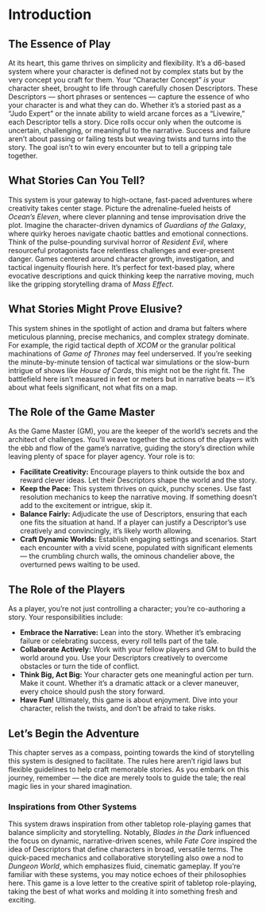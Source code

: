 # Introduction
## The Essence of Play
At its heart, this game thrives on simplicity and flexibility. It’s a d6-based system where your character is defined not by complex stats but by the very concept you craft for them. Your “Character Concept” _is_ your character sheet, brought to life through carefully chosen Descriptors. These Descriptors — short phrases or sentences — capture the essence of who your character is and what they can do. Whether it’s a storied past as a “Judo Expert” or the innate ability to wield arcane forces as a “Livewire,” each Descriptor tells a story.
Dice rolls occur only when the outcome is uncertain, challenging, or meaningful to the narrative. Success and failure aren’t about passing or failing tests but weaving twists and turns into the story. The goal isn’t to win every encounter but to tell a gripping tale together.
## What Stories Can You Tell?
This system is your gateway to high-octane, fast-paced adventures where creativity takes center stage. Picture the adrenaline-fueled heists of _Ocean’s Eleven_, where clever planning and tense improvisation drive the plot. Imagine the character-driven dynamics of _Guardians of the Galaxy_, where quirky heroes navigate chaotic battles and emotional connections. Think of the pulse-pounding survival horror of _Resident Evil_, where resourceful protagonists face relentless challenges and ever-present danger.
Games centered around character growth, investigation, and tactical ingenuity flourish here. It’s perfect for text-based play, where evocative descriptions and quick thinking keep the narrative moving, much like the gripping storytelling  drama of _Mass Effect_.
## What Stories Might Prove Elusive?
This system shines in the spotlight of action and drama but falters where meticulous planning, precise mechanics, and complex strategy dominate. For example, the rigid tactical depth of _XCOM_ or the granular political machinations of _Game of Thrones_ may feel underserved. If you’re seeking the minute-by-minute tension of tactical war simulations or the slow-burn intrigue of shows like _House of Cards_, this might not be the right fit. The battlefield here isn’t measured in feet or meters but in narrative beats — it’s about what feels significant, not what fits on a map.
## The Role of the Game Master
As the Game Master (GM), you are the keeper of the world’s secrets and the architect of challenges. You’ll weave together the actions of the players with the ebb and flow of the game’s narrative, guiding the story’s direction while leaving plenty of space for player agency. Your role is to:
* **Facilitate Creativity:** Encourage players to think outside the box and reward clever ideas. Let their Descriptors shape the world and the story.
* **Keep the Pace:** This system thrives on quick, punchy scenes. Use fast resolution mechanics to keep the narrative moving. If something doesn’t add to the excitement or intrigue, skip it.
* **Balance Fairly:** Adjudicate the use of Descriptors, ensuring that each one fits the situation at hand. If a player can justify a Descriptor’s use creatively and convincingly, it’s likely worth allowing.
* **Craft Dynamic Worlds:** Establish engaging settings and scenarios. Start each encounter with a vivid scene, populated with significant elements — the crumbling church walls, the ominous chandelier above, the overturned pews waiting to be used.
## The Role of the Players
As a player, you’re not just controlling a character; you’re co-authoring a story. Your responsibilities include:
* **Embrace the Narrative:** Lean into the story. Whether it’s embracing failure or celebrating success, every roll tells part of the tale.
* **Collaborate Actively:** Work with your fellow players and GM to build the world around you. Use your Descriptors creatively to overcome obstacles or turn the tide of conflict.
* **Think Big, Act Big:** Your character gets one meaningful action per turn. Make it count. Whether it’s a dramatic attack or a clever maneuver, every choice should push the story forward.
* **Have Fun!** Ultimately, this game is about enjoyment. Dive into your character, relish the twists, and don’t be afraid to take risks.
## Let’s Begin the Adventure
This chapter serves as a compass, pointing towards the kind of storytelling this system is designed to facilitate. The rules here aren’t rigid laws but flexible guidelines to help craft memorable stories. As you embark on this journey, remember — the dice are merely tools to guide the tale; the real magic lies in your shared imagination.
### Inspirations from Other Systems
This system draws inspiration from other tabletop role-playing games that balance simplicity and storytelling. Notably, _Blades in the Dark_ influenced the focus on dynamic, narrative-driven scenes, while _Fate Core_ inspired the idea of Descriptors that define characters in broad, versatile terms. The quick-paced mechanics and collaborative storytelling also owe a nod to _Dungeon World_, which emphasizes fluid, cinematic gameplay.
If you’re familiar with these systems, you may notice echoes of their philosophies here. This game is a love letter to the creative spirit of tabletop role-playing, taking the best of what works and molding it into something fresh and exciting.
